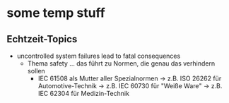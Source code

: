 some temp stuff
===============


Echtzeit-Topics
---------------

- uncontrolled system failures lead to fatal consequences 
  - Thema safety ... das führt zu Normen, die genau das verhindern sollen
	- IEC 61508 als Mutter aller Spezialnormen -> z.B. ISO 26262 für Automotive-Technik
	                                           -> z.B. IEC 60730 für "Weiße Ware"
											   -> z.B. IEC 62304 für Medizin-Technik
